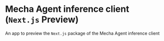 # Mecha Agent inference client (`Next.js` Preview)

An app to preview the `Next.js` package of the Mecha Agent inference client
